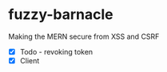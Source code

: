 # fuzzy-barnacle

Making the MERN secure from XSS and CSRF

- [x] Todo - revoking token
- [x] Client
